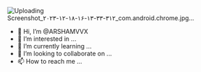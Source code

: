 ![Uploading Screenshot_۲۰۲۳-۱۲-۱۸-۱۶-۱۳-۳۳-۳۱۲_com.android.chrome.jpg…]()
- 👋 Hi, I’m @ARSHAMVVX
- 👀 I’m interested in ...
- 🌱 I’m currently learning ...
- 💞️ I’m looking to collaborate on ...
- 📫 How to reach me ...

<!---
ARSHAMVVX/ARSHAMVVX is a ✨ special ✨ repository because its `README.md` (this file) appears on your GitHub profile.
You can click the Preview link to take a look at your changes.
--->
